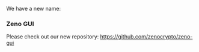 We have a new name: 

### Zeno GUI
Please check out our new repository: https://github.com/zenocrypto/zeno-gui
